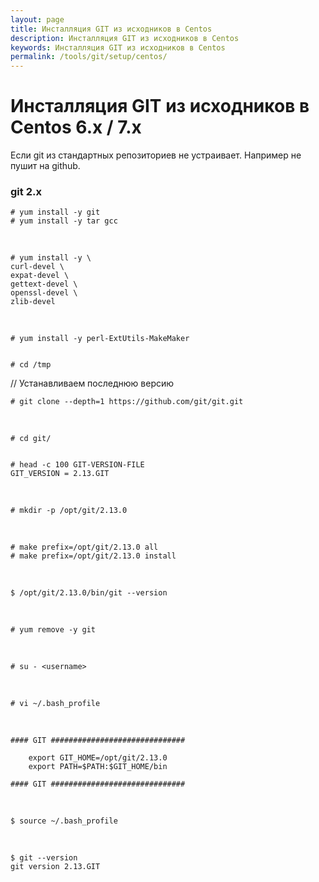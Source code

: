 ```yaml
---
layout: page
title: Инсталляция GIT из исходников в Centos
description: Инсталляция GIT из исходников в Centos
keywords: Инсталляция GIT из исходников в Centos
permalink: /tools/git/setup/centos/
---
```


# Инсталляция GIT из исходников в Centos 6.x / 7.x

Если git из стандартных репозиториев не устраивает. Например не пушит на github.

<h3>git 2.x</h3>

    # yum install -y git
    # yum install -y tar gcc

<br/>

    # yum install -y \
    curl-devel \
    expat-devel \
    gettext-devel \
    openssl-devel \
    zlib-devel

<br/>

    # yum install -y perl-ExtUtils-MakeMaker


    # cd /tmp

// Устанавливаем последнюю версию

    # git clone --depth=1 https://github.com/git/git.git

<br/>

    # cd git/


    # head -c 100 GIT-VERSION-FILE
    GIT_VERSION = 2.13.GIT

<br/>

    # mkdir -p /opt/git/2.13.0

<br/>

    # make prefix=/opt/git/2.13.0 all
    # make prefix=/opt/git/2.13.0 install

<br/>

    $ /opt/git/2.13.0/bin/git --version

<br/>

    # yum remove -y git

<br/>

    # su - <username>

<br/>

    # vi ~/.bash_profile

<br/>

    #### GIT ##############################

        export GIT_HOME=/opt/git/2.13.0
        export PATH=$PATH:$GIT_HOME/bin

    #### GIT ##############################

<br/>

    $ source ~/.bash_profile

<br/>

    $ git --version
    git version 2.13.GIT
